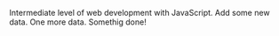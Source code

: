 Intermediate level of web development with JavaScript.
Add some new data.
One more data.
Somethig done!
